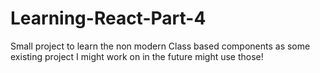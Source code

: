 # Learning-React-Part-4
Small project to learn the non modern Class based components as some existing project I might work on in the future might use those!
